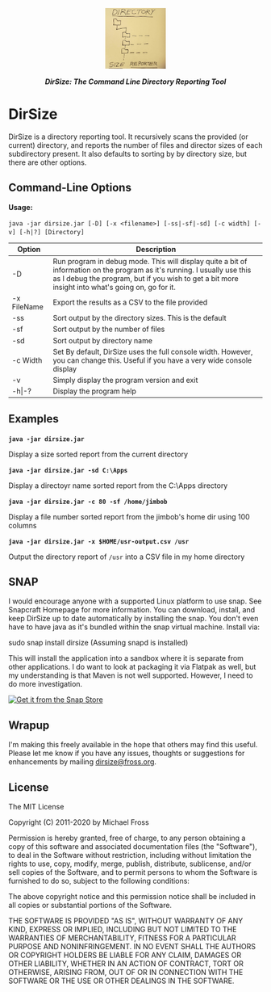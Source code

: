 <p align="center"> <img width="120" height = "120" src ="https://github.com/frossm/dirsize/blob/master/graphics/PostIt-200x200.jpg"> </p> 

<p align="center"> <b><i>DirSize: The Command Line Directory Reporting Tool</i></b></p>

# DirSize
DirSize is a directory reporting tool.  It recursively scans the provided (or current) directory, and reports the number of files and director sizes of each subdirectory present.  It also defaults to sorting by by directory size, but there are other options.

## Command-Line Options
**Usage:**

`java -jar dirsize.jar [-D] [-x <filename>] [-ss|-sf|-sd] [-c width] [-v] [-h|?] [Directory]`

|Option|Description|
|-------|-----------|
|-D | Run program in debug mode.  This will display quite a bit of information on the program as it's running.  I usually use this as I debug the program, but if you wish to get a bit more insight into what's going on, go for it.|
|-x FileName|Export the results as a CSV to the file provided|
|-ss| Sort output by the directory sizes.  This is the default|
|-sf| Sort output by the number of files|
|-sd| Sort output by directory name|
|-c Width|Set By default, DirSize uses the full console width.  However, you can change this.  Useful if you have a very wide console display|
|-v| Simply display the program version and exit|
|-h\|-?| Display the program help|

## Examples
**``java -jar dirsize.jar``**

Display a size sorted report from the current directory

**``java -jar dirsize.jar -sd C:\Apps``**

Display a directoyr name sorted report from the C:\Apps directory

**``java -jar dirsize.jar -c 80 -sf /home/jimbob``**

Display a file number sorted report from the jimbob's home dir using 100 columns

**``java -jar dirsize.jar -x $HOME/usr-output.csv /usr``**

Output the directory report of `/usr` into a CSV file in my home directory

## SNAP
I would encourage anyone with a supported Linux platform to use snap. See Snapcraft Homepage for more information. You can download, install, and keep DirSize up to date automatically by installing the snap. You don't even have to have java as it's bundled within the snap virtual machine. Install via:

sudo snap install dirsize (Assuming snapd is installed)

This will install the application into a sandbox where it is separate from other applications. I do want to look at packaging it via Flatpak as well, but my understanding is that Maven is not well supported. However, I need to do more investigation.

[![Get it from the Snap Store](https://snapcraft.io/static/images/badges/en/snap-store-black.svg)](https://snapcraft.io/dirsize)

## Wrapup
I'm making this freely available in the hope that others may find this useful. Please let me know if you have any issues, thoughts or suggestions for enhancements by mailing dirsize@fross.org.

## License
The MIT License

Copyright (C) 2011-2020 by Michael Fross

Permission is hereby granted, free of charge, to any person obtaining a copy of this software and associated documentation files (the "Software"), to deal in the Software without restriction, including without limitation the rights to use, copy, modify, merge, publish, distribute, sublicense, and/or sell copies of the Software, and to permit persons to whom the Software is furnished to do so, subject to the following conditions:

The above copyright notice and this permission notice shall be included in all copies or substantial portions of the Software.

THE SOFTWARE IS PROVIDED "AS IS", WITHOUT WARRANTY OF ANY KIND, EXPRESS OR IMPLIED, INCLUDING BUT NOT LIMITED TO THE WARRANTIES OF MERCHANTABILITY, FITNESS FOR A PARTICULAR PURPOSE AND NONINFRINGEMENT. IN NO EVENT SHALL THE AUTHORS OR COPYRIGHT HOLDERS BE LIABLE FOR ANY CLAIM, DAMAGES OR OTHER LIABILITY, WHETHER IN AN ACTION OF CONTRACT, TORT OR OTHERWISE, ARISING FROM, OUT OF OR IN CONNECTION WITH THE SOFTWARE OR THE USE OR OTHER DEALINGS IN THE SOFTWARE.
